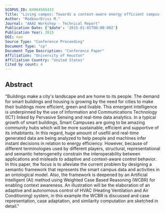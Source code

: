 ```yaml
---
SCOPUS_ID: 84964585433
Title: "Living campus: Towards a context-aware energy efficient campus using weighted case based reasoning"
Author: "MadkourDriss M."
Journal: "AAAI Workshop - Technical Report"
Publication Date: {'$date': '2015-01-01T00:00:00Z'}
Publication Year: 2015
DOI: nan
Source Type: "Conference Proceeding"
Document Type: "cp"
Document Type Description: "Conference Paper"
Affiliation: "University of Houston"
Affiliation Country: "United States"
Cited by count: 4
---
```


## Abstract
"Buildings make a city's landscape and are home to its people. The demand for smart buildings and housing is growing by the need for cities to make their buildings more efficient, green and livable. This emergent intelligence is underpinned by the use of Information and Communications Technology (ICT) linked by Pervasive Sensing and real-time data analytics. In a typical growth of smart buildings, Smart Campuses are going to be amazing community hubs which will be more sustainable, efficient and supportive of its inhabitants. In this regard, huge amount of useflil and real-time generated data are being analyzed to help people and machines infer instant decisions in relation to energy efficiency. However, because of different terminologies used by different players, structural, representational and semantic heterogeneity constrain the interoperability between applications and misleads to adaptive and context-aware control behavior. In this paper, the focus is to alleviate the current problem by designing a semantic framework that represents the smart campus data and activities in an ontological model. Also, the framework is deepened by an Artificial Intelligent (AI) method using Weighted Case Based Reasoning (WCBR) for enabling context awareness. An illustration will be the elaboration of an adaptive and autonomous control of HVAC (Heating Ventilation and Air Conditioning) system, in this example the WCBR is discussed and case representation, case adaptation, and similarity computation are sketched in detail."
